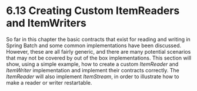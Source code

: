 # 6.13 Creating Custom ItemReaders and ItemWriters #


So far in this chapter the basic contracts that exist for reading and writing in Spring Batch and some common implementations have been discussed. However, these are all fairly generic, and there are many potential scenarios that may not be covered by out of the box implementations. This section will show, using a simple example, how to create a custom *ItemReader* and *ItemWriter* implementation and implement their contracts correctly. The *ItemReader* will also implement *ItemStream*, in order to illustrate how to make a reader or writer restartable.